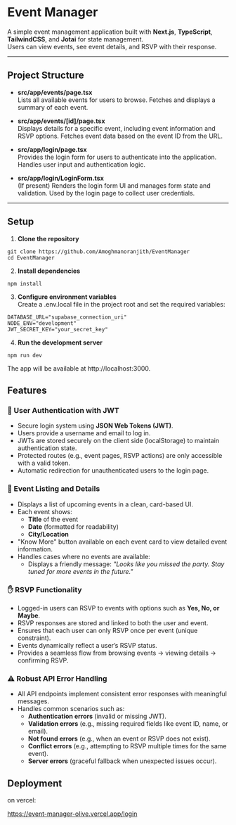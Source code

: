 # Event Manager

A simple event management application built with **Next.js**, **TypeScript**, **TailwindCSS**, and **Jotai** for state management.  
Users can view events, see event details, and RSVP with their response.

---

## Project Structure

- **src/app/events/page.tsx**  
  Lists all available events for users to browse. Fetches and displays a summary of each event.

- **src/app/events/[id]/page.tsx**  
  Displays details for a specific event, including event information and RSVP options. Fetches event data based on the event ID from the URL.

- **src/app/login/page.tsx**  
  Provides the login form for users to authenticate into the application. Handles user input and authentication logic.

- **src/app/login/LoginForm.tsx**  
  (If present) Renders the login form UI and manages form state and validation. Used by the login page to collect user credentials.

---

## Setup

1. **Clone the repository**
```
git clone https://github.com/Amoghmanoranjith/EventManager
cd EventManager
```
2. **Install dependencies**
```
npm install
```

3. **Configure environment variables**  
Create a .env.local file in the project root and set the required variables:
```
DATABASE_URL="supabase_connection_uri"
NODE_ENV="development"
JWT_SECRET_KEY="your_secret_key"
```
4. **Run the development server**
```
npm run dev
```

The app will be available at http://localhost:3000.

## Features

### 🔑 User Authentication with JWT
- Secure login system using **JSON Web Tokens (JWT)**.
- Users provide a username and email to log in.
- JWTs are stored securely on the client side (localStorage) to maintain authentication state.
- Protected routes (e.g., event pages, RSVP actions) are only accessible with a valid token.
- Automatic redirection for unauthenticated users to the login page.

### 📅 Event Listing and Details
- Displays a list of upcoming events in a clean, card-based UI.
- Each event shows:
  - **Title** of the event
  - **Date** (formatted for readability)
  - **City/Location**
- "Know More" button available on each event card to view detailed event information.
- Handles cases where no events are available:
  - Displays a friendly message: *"Looks like you missed the party. Stay tuned for more events in the future."*

### ✋ RSVP Functionality
- Logged-in users can RSVP to events with options such as **Yes, No, or Maybe**.
- RSVP responses are stored and linked to both the user and event.
- Ensures that each user can only RSVP once per event (unique constraint).
- Events dynamically reflect a user’s RSVP status.
- Provides a seamless flow from browsing events → viewing details → confirming RSVP.

### ⚠️ Robust API Error Handling
- All API endpoints implement consistent error responses with meaningful messages.
- Handles common scenarios such as:
  - **Authentication errors** (invalid or missing JWT).
  - **Validation errors** (e.g., missing required fields like event ID, name, or email).
  - **Not found errors** (e.g., when an event or RSVP does not exist).
  - **Conflict errors** (e.g., attempting to RSVP multiple times for the same event).
  - **Server errors** (graceful fallback when unexpected issues occur).

## Deployment
on vercel:

https://event-manager-olive.vercel.app/login
